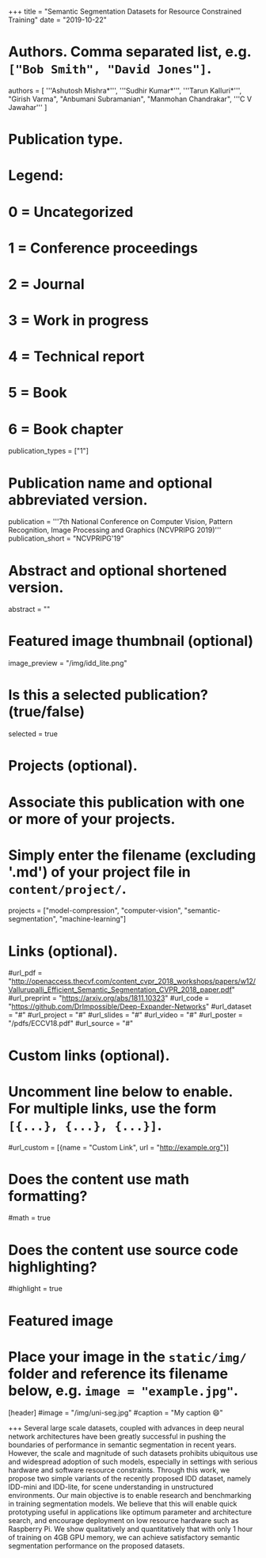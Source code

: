 +++
title = "Semantic Segmentation Datasets for Resource Constrained Training"
date = "2019-10-22"
# Authors. Comma separated list, e.g. `["Bob Smith", "David Jones"]`.
authors = [
    '''Ashutosh Mishra\*''',
    '''Sudhir Kumar\*''',
    '''Tarun Kalluri\*''',
    "Girish Varma",
    "Anbumani Subramanian",
    "Manmohan Chandrakar",
    '''C V Jawahar'''
]

# Publication type.
# Legend:
# 0 = Uncategorized
# 1 = Conference proceedings
# 2 = Journal
# 3 = Work in progress
# 4 = Technical report
# 5 = Book
# 6 = Book chapter
publication_types = ["1"]

# Publication name and optional abbreviated version.
publication = '''7th National Conference on Computer Vision, Pattern Recognition, Image Processing and Graphics (NCVPRIPG 2019)'''
publication_short = "NCVPRIPG'19"

# Abstract and optional shortened version.
abstract = ""

# Featured image thumbnail (optional)
image_preview = "/img/idd_lite.png"

# Is this a selected publication? (true/false)
selected = true

# Projects (optional).
#   Associate this publication with one or more of your projects.
#   Simply enter the filename (excluding '.md') of your project file in `content/project/`.
projects = ["model-compression", "computer-vision", "semantic-segmentation", "machine-learning"]

# Links (optional).
#url_pdf = "http://openaccess.thecvf.com/content_cvpr_2018_workshops/papers/w12/Vallurupalli_Efficient_Semantic_Segmentation_CVPR_2018_paper.pdf"
#url_preprint = "https://arxiv.org/abs/1811.10323"
#url_code = "https://github.com/DrImpossible/Deep-Expander-Networks"
#url_dataset = "#"
#url_project = "#"
#url_slides = "#"
#url_video = "#"
#url_poster = "/pdfs/ECCV18.pdf"
#url_source = "#"

# Custom links (optional).
#   Uncomment line below to enable. For multiple links, use the form `[{...}, {...}, {...}]`.
#url_custom = [{name = "Custom Link", url = "http://example.org"}]

# Does the content use math formatting?
#math = true

# Does the content use source code highlighting?
#highlight = true

# Featured image
# Place your image in the `static/img/` folder and reference its filename below, e.g. `image = "example.jpg"`.
[header]
#image = "/img/uni-seg.jpg"
#caption = "My caption :smile:"

+++
Several large scale datasets, coupled with advances in deep
neural network architectures have been greatly successful in pushing
the boundaries of performance in semantic segmentation in recent years.
However, the scale and magnitude of such datasets prohibits ubiquitous
use and widespread adoption of such models, especially in settings with
serious hardware and software resource constraints. Through this work,
we propose two simple variants of the recently proposed IDD dataset,
namely IDD-mini and IDD-lite, for scene understanding in unstructured
environments. Our main objective is to enable research and benchmarking in training segmentation models. We believe that this will enable
quick prototyping useful in applications like optimum parameter and
architecture search, and encourage deployment on low resource hardware
such as Raspberry Pi. We show qualitatively and quantitatively that with
only 1 hour of training on 4GB GPU memory, we can achieve satisfactory
semantic segmentation performance on the proposed datasets.